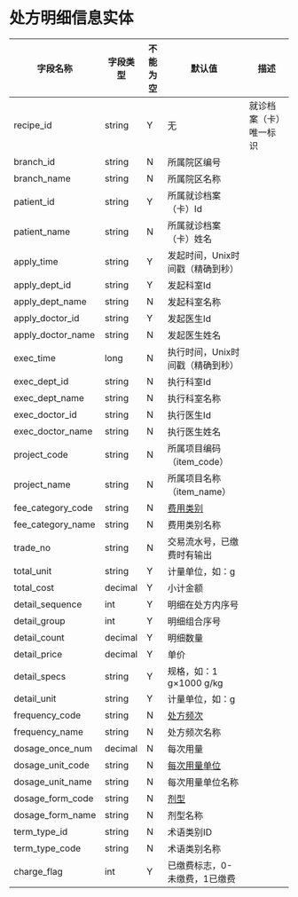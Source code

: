 # 处方明细信息实体

| 字段名称 | 字段类型 | 不能为空 | 默认值 | 描述 |
| -------- | -------- | -------- | ------ | ---- |
| recipe_id | string | Y | 无 | 就诊档案（卡）唯一标识 |
| branch_id | string | N | 所属院区编号 |
| branch_name | string | N | 所属院区名称 |
| patient_id | string | Y | 所属就诊档案（卡）Id |
| patient_name | string | N | 所属就诊档案（卡）姓名 |
| apply_time | string | Y | 发起时间，Unix时间戳（精确到秒） |
| apply_dept_id | string | Y | 发起科室Id |
| apply_dept_name | string | N | 发起科室名称 |
| apply_doctor_id | string | Y | 发起医生Id |
| apply_doctor_name | string | N | 发起医生姓名 |
| exec_time | long | N | 执行时间，Unix时间戳（精确到秒） |
| exec_dept_id | string | N | 执行科室Id |
| exec_dept_name | string | N | 执行科室名称 |
| exec_doctor_id | string | N | 执行医生Id |
| exec_doctor_name | string | N | 执行医生姓名 |
| project_code | string | N | 所属项目编码（item_code） |
| project_name | string | N | 所属项目名称（item_name） |
| fee_category_code | string | N | [费用类别](enums?id=fee_category) |
| fee_category_name | string | N | 费用类别名称 |
| trade_no | string | N | 交易流水号，已缴费时有输出 |
| total_unit | string | Y | 计量单位，如：g |
| total_cost | decimal | Y | 小计金额 |
| detail_sequence | int | Y | 明细在处方内序号 |
| detail_group | int | Y | 明细组合序号 |
| detail_count | decimal | Y | 明细数量 |
| detail_price | decimal | Y | 单价 |
| detail_specs | string | Y | 规格，如：1 g×1000 g/kg |
| detail_unit | string | Y | 计量单位，如：g |
| frequency_code | string | N | [处方频次](enums?id=recipe_frequency) |
| frequency_name | string | N | 处方频次名称 |
| dosage_once_num | decimal | N | 每次用量 |
| dosage_unit_code | string | N | [每次用量单位](enums?id=recipe_dosage_unit) |
| dosage_unit_name | string | N | 每次用量单位名称 |
| dosage_form_code | string | N | [剂型](enums?id=recipe_dosage_form) |
| dosage_form_name | string | N | 剂型名称 |
| term_type_id | string | N | 术语类别ID |
| term_type_code | string | N | 术语类别名称 |
| charge_flag | int | Y | 已缴费标志，0-未缴费，1已缴费 |
